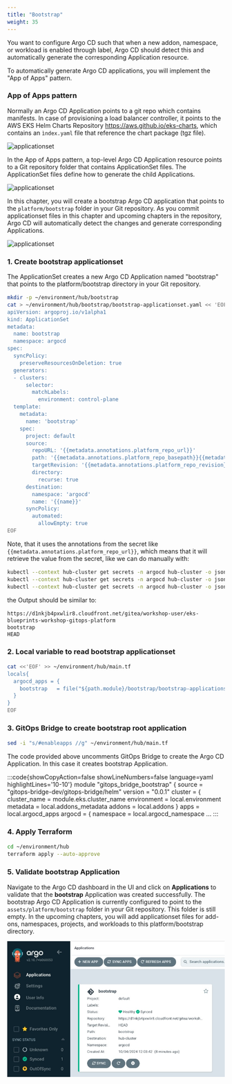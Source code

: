 ```yaml
---
title: "Bootstrap"
weight: 35
---
```


You want to configure Argo CD such that when a new addon, namespace, or workload is enabled through label, Argo CD should detect this and automatically generate the corresponding Application resource.

To automatically generate Argo CD applications, you will implement the "App of Apps" pattern.

### App of Apps pattern

Normally an Argo CD Application points to a git repo which contains manifests. In case of provisioning a load balancer controller, it points to the AWS EKS Helm Charts Repository https://aws.github.io/eks-charts, which contains an `ìndex.yaml` file that reference the chart package (tgz file).

![applicationset](/static/images/lb-helmchart-folder.png)

In the App of Apps pattern, a top-level Argo CD Application resource points to a Git repository folder that contains ApplicationSet files. The ApplicationSet files define how to generate the child Applications.

![applicationset](/static/images/app-of-apps.png)

In this chapter, you will create a bootstrap Argo CD application that points to the `platform/bootstrap` folder in your Git repository. As you commit applicationset files in this chapter and upcoming chapters in the repository, Argo CD will automatically detect the changes and generate corresponding Applications.

![applicationset](/static/images/bootstrap-appofapps.png)

### 1. Create bootstrap applicationset

The ApplicationSet creates a new Argo CD Application named "bootstrap" that points to the platform/bootstrap directory in your Git repository.

```bash
mkdir -p ~/environment/hub/bootstrap
cat > ~/environment/hub/bootstrap/bootstrap-applicationset.yaml << 'EOF'
apiVersion: argoproj.io/v1alpha1
kind: ApplicationSet
metadata:
  name: bootstrap
  namespace: argocd
spec:
  syncPolicy:
    preserveResourcesOnDeletion: true
  generators:
  - clusters:
      selector:
        matchLabels:
          environment: control-plane
  template:
    metadata:
      name: 'bootstrap'
    spec:
      project: default
      source:
        repoURL: '{{metadata.annotations.platform_repo_url}}'
        path: '{{metadata.annotations.platform_repo_basepath}}{{metadata.annotations.platform_repo_path}}'
        targetRevision: '{{metadata.annotations.platform_repo_revision}}'
        directory:
          recurse: true
      destination:
        namespace: 'argocd'
        name: '{{name}}'
      syncPolicy:
        automated:
          allowEmpty: true
EOF
```

Note, that it uses the annotations from the secret like `{{metadata.annotations.platform_repo_url}}`, which means that it will retrieve the value from the secret, like we can do manually with:

```bash
kubectl --context hub-cluster get secrets -n argocd hub-cluster -o json | jq ".metadata.annotations.platform_repo_url" -r
kubectl --context hub-cluster get secrets -n argocd hub-cluster -o json | jq ".metadata.annotations.platform_repo_path" -r
kubectl --context hub-cluster get secrets -n argocd hub-cluster -o json | jq ".metadata.annotations.platform_repo_revision" -r
```

the Output should be similar to:

```
https://d1nkjb4pxwlir8.cloudfront.net/gitea/workshop-user/eks-blueprints-workshop-gitops-platform
bootstrap
HEAD
```

### 2. Local variable to read bootstrap applicationset

```bash
cat <<'EOF' >> ~/environment/hub/main.tf
locals{
  argocd_apps = {
    bootstrap   = file("${path.module}/bootstrap/bootstrap-applicationset.yaml")
  }
}
EOF
```

### 3. GitOps Bridge to create bootstrap root application

```bash
sed -i "s/#enableapps //g" ~/environment/hub/main.tf
```

The code provided above uncomments GitOps Bridge to create the Argo CD Application. In this case it creates bootstrap Application.

<!-- prettier-ignore-start -->
:::code{showCopyAction=false showLineNumbers=false language=yaml highlightLines='10-10'}
module "gitops_bridge_bootstrap" {
  source = "gitops-bridge-dev/gitops-bridge/helm"
  version = "0.0.1"
  cluster = {
    cluster_name = module.eks.cluster_name
    environment = local.environment
    metadata = local.addons_metadata
    addons = local.addons
  }
  apps = local.argocd_apps
  argocd = {
    namespace = local.argocd_namespace
  ...
:::
<!-- prettier-ignore-end -->

### 4. Apply Terraform

```bash
cd ~/environment/hub
terraform apply --auto-approve
```

### 5. Validate bootstrap Application

Navigate to the Argo CD dashboard in the UI and click on **Applications** to validate that the **bootstrap** Application was created successfully. The bootstrap Argo CD Application is currently configured to point to the `assets/platform/bootstrap` folder in your Git repository. This folder is still empty. In the upcoming chapters, you will add applicationset files for add-ons, namespaces, projects, and workloads to this platform/bootstrap directory.

![bootstrap-application](/static/images/bootstrap-application.jpg)
